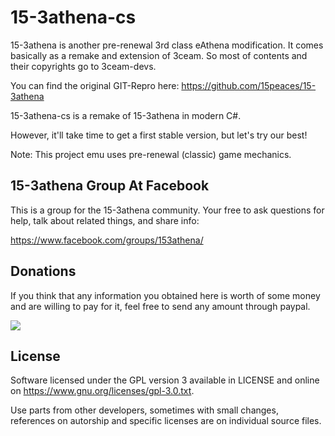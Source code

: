 15-3athena-cs
=============

15-3athena is another pre-renewal 3rd class eAthena modification. It comes basically as a remake and extension of 3ceam. So most of contents and their copyrights go to 3ceam-devs.

You can find the original GIT-Repro here: https://github.com/15peaces/15-3athena

15-3athena-cs is a remake of 15-3athena in modern C#. 

However, it'll take time to get a first stable version, but let's try our best!

Note: This project emu uses pre-renewal (classic) game mechanics. 


15-3athena Group At Facebook
----------------------------

This is a group for the 15-3athena community. Your free to ask questions for help, talk about related things, and share info:

https://www.facebook.com/groups/153athena/


Donations
---------

If you think that any information you obtained here is worth of some money and are willing to pay for it, feel free to send any amount through paypal.

[![](https://www.paypalobjects.com/en_US/i/btn/btn_donateCC_LG.gif)](https://www.paypal.com/cgi-bin/webscr?cmd=_s-xclick&hosted_button_id=GBNVHVH6QK48L)


License
-------

Software licensed under the GPL version 3 available in LICENSE and
online on https://www.gnu.org/licenses/gpl-3.0.txt.

Use parts from other developers, sometimes with small changes,
references on autorship and specific licenses are on individual
source files.
